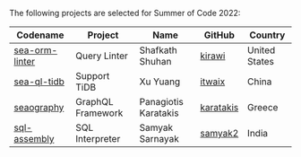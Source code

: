 The following projects are selected for Summer of Code 2022:

| Codename | Project | Name | GitHub | Country | 
|----------|---------|------|--------|---------|
| [sea-orm-linter](https://github.com/sea-orm-linter) | Query Linter | Shafkath Shuhan | [kirawi](https://github.com/kirawi) | United States |
| [sea-ql-tidb](https://github.com/sea-ql-tidb) | Support TiDB | Xu Yuang | [itwaix](https://github.com/itwaiX) | China |
| [seaography](https://github.com/seaography) | GraphQL Framework | Panagiotis Karatakis | [karatakis](https://github.com/karatakis) | Greece |
| [sql-assembly](https://github.com/sql-assembly) | SQL Interpreter | Samyak Sarnayak | [samyak2](https://github.com/Samyak2) | India |
